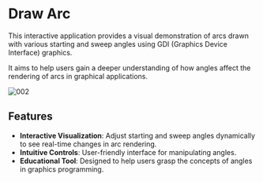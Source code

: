 # Draw Arc

This interactive application provides a visual demonstration of arcs drawn with various starting and sweep angles using GDI (Graphics Device Interface) graphics.

It aims to help users gain a deeper understanding of how angles affect the rendering of arcs in graphical applications.




![002](https://github.com/user-attachments/assets/555e2eed-0a02-49ea-a2ee-adc0b0604b8b)







## Features

- **Interactive Visualization**: Adjust starting and sweep angles dynamically to see real-time changes in arc rendering.
- **Intuitive Controls**: User-friendly interface for manipulating angles.
- **Educational Tool**: Designed to help users grasp the concepts of angles in graphics programming.
